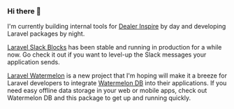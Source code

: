 ### Hi there 👋

I'm currently building internal tools for [Dealer Inspire](https://www.dealerinspire.com/) by day and developing Laravel packages by night.

[Laravel Slack Blocks](https://github.com/nathanheffley/laravel-slack-blocks) has been stable and running in production for a while now. Go check it out if you want to level-up the Slack messages your application sends.

[Laravel Watermelon](https://github.com/nathanheffley/laravel-watermelon) is a new project that I'm hoping will make it a breeze for Laravel developers to integrate [Watermelon DB](https://nozbe.github.io/WatermelonDB/) into their applications. If you need easy offline data storage in your web or mobile apps, check out Watermelon DB and this package to get up and running quickly.
